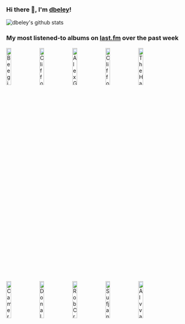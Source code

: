 ### Hi there 👋, I'm [dbeley](https://dbeley.ovh/en)!

![dbeley's github stats](https://github-readme-stats.vercel.app/api?username=dbeley)

### My most listened-to albums on [last.fm](https://www.last.fm/user/d_beley) over the past week

[<img src='https://lastfm.freetls.fastly.net/i/u/300x300/1c9d4b2ff94d4613c6d3bfb8c941f5b3.jpg' width='16%' height='16%' alt='Beegie Adair - Jazz Piano Christmas'>](https://www.last.fm/music/beegie%2badair/jazz%2bpiano%2bchristmas)&nbsp;
[<img src='https://lastfm.freetls.fastly.net/i/u/300x300/a6fc1546ba776d3d70cf33a5fa1f5f77.jpg' width='16%' height='16%' alt='Clifford Brown & Max Roach - Study in Brown'>](https://www.last.fm/music/clifford%2bbrown%2b%2526%2bmax%2broach/study%2bin%2bbrown)&nbsp;
[<img src='https://lastfm.freetls.fastly.net/i/u/300x300/03337c9410154aa74af1e6b23bafa085.jpg' width='16%' height='16%' alt='Alex G - RACE'>](https://www.last.fm/music/alex%2bg/race)&nbsp;
[<img src='https://lastfm.freetls.fastly.net/i/u/300x300/605d70873a0247110ca91da88d025486.jpg' width='16%' height='16%' alt='Clifford Brown - Memorial Album'>](https://www.last.fm/music/clifford%2bbrown/memorial%2balbum)&nbsp;
[<img src='https://lastfm.freetls.fastly.net/i/u/300x300/6e476391e16c54fd3bd5a9ea45035a58.png' width='16%' height='16%' alt='The Hard Quartet - The Hard Quartet'>](https://www.last.fm/music/the%2bhard%2bquartet/the%2bhard%2bquartet)&nbsp;
<br>
[<img src='https://lastfm.freetls.fastly.net/i/u/300x300/fedfb8b9aefe754a4a3ba0a6161541d5.jpg' width='16%' height='16%' alt='Cameron Winter - Heavy Metal'>](https://www.last.fm/music/cameron%2bwinter/heavy%2bmetal)&nbsp;
[<img src='https://lastfm.freetls.fastly.net/i/u/300x300/06400c9d2bee4895c858983c90c05311.png' width='16%' height='16%' alt='Donald Fagen - Morph The Cat'>](https://www.last.fm/music/donald%2bfagen/morph%2bthe%2bcat)&nbsp;
[<img src='https://lastfm.freetls.fastly.net/i/u/300x300/d6c20722926ba91897732d454aeee1ba.png' width='16%' height='16%' alt='Rob Crow - He Thinks Hes People'>](https://www.last.fm/music/rob%2bcrow/he%2bthinks%2bhe%2527s%2bpeople)&nbsp;
[<img src='https://lastfm.freetls.fastly.net/i/u/300x300/702064554120e836aa2e1f22061c91c5.jpg' width='16%' height='16%' alt='Sufjan Stevens - Hark! Songs For Christmas, Volume II'>](https://www.last.fm/music/sufjan%2bstevens/hark%2521%2bsongs%2bfor%2bchristmas%252c%2bvolume%2bii)&nbsp;
[<img src='https://lastfm.freetls.fastly.net/i/u/300x300/e41b308ca8a94f72e26a79320a3bf313.jpg' width='16%' height='16%' alt='Alvvays - Blue Rev'>](https://www.last.fm/music/alvvays/blue%2brev)&nbsp;
<br>
